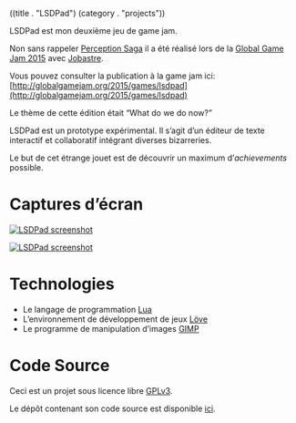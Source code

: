 ((title . "LSDPad")
 (category . "projects"))

LSDPad est mon deuxième jeu de game jam.

Non sans rappeler [Perception Saga](perception-saga.xhtml)
il a été réalisé lors de la [Global Game Jam 2015][ggj] avec [Jobastre].

Vous pouvez consulter la publication à la game jam ici:
[http://globalgamejam.org/2015/games/lsdpad](http://globalgamejam.org/2015/games/lsdpad)

Le thème de cette édition était “What do we do now?”

LSDPad est un prototype expérimental.
Il s’agit d’un éditeur de texte interactif et collaboratif intégrant diverses bizarreries.

Le but de cet étrange jouet est de découvrir un maximum d’*achievements* possible.


Captures d’écran
================

[<img alt="LSDPad screenshot" class="f" src="/projects/lsdpad/screenshot1.png"/>](/projects/lsdpad/screenshot1.png)

[<img alt="LSDPad screenshot" class="f" src="/projects/lsdpad/screenshot2.png"/>](/projects/lsdpad/screenshot2.png)


Technologies
============

- Le langage de programmation [Lua]
- L’environnement de développement de jeux [Löve]
- Le programme de manipulation d’images [GIMP]


Code Source
===========

Ceci est un projet sous licence libre [GPLv3].

Le dépôt contenant son code source est disponible [ici](/cgit.cgi/lsdpad).


[ggj]: http://globalgamejam.org/
[Jobastre]: http://jf.almel.fr/
[Lua]: http://www.lua.org/
[Löve]: https://love2d.org/
[GIMP]: http://www.gimp.org/
[GPLv3]: http://www.gnu.org/licenses/gpl-3.0.html
